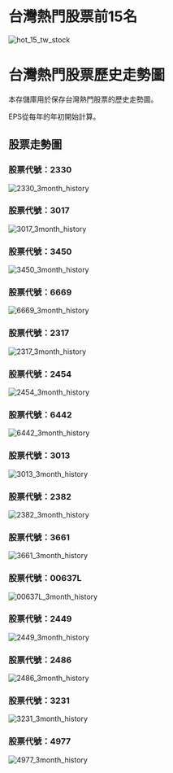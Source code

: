 # 台灣熱門股票前15名

![hot_15_tw_stock](https://github.com/weitsunglin/quick_analyze_taiwan_hot_stock/blob/main/top15_stocks_trade_value.png)

# 台灣熱門股票歷史走勢圖

本存儲庫用於保存台灣熱門股票的歷史走勢圖。

EPS從每年的年初開始計算。

## 股票走勢圖

### 股票代號：2330

![2330_3month_history](https://github.com/weitsunglin/quick_analyze_taiwan_hot_stock/blob/main/hot/2330_3month_history.png)

### 股票代號：3017

![3017_3month_history](https://github.com/weitsunglin/quick_analyze_taiwan_hot_stock/blob/main/hot/3017_3month_history.png)

### 股票代號：3450

![3450_3month_history](https://github.com/weitsunglin/quick_analyze_taiwan_hot_stock/blob/main/hot/3450_3month_history.png)

### 股票代號：6669

![6669_3month_history](https://github.com/weitsunglin/quick_analyze_taiwan_hot_stock/blob/main/hot/6669_3month_history.png)

### 股票代號：2317

![2317_3month_history](https://github.com/weitsunglin/quick_analyze_taiwan_hot_stock/blob/main/hot/2317_3month_history.png)

### 股票代號：2454

![2454_3month_history](https://github.com/weitsunglin/quick_analyze_taiwan_hot_stock/blob/main/hot/2454_3month_history.png)

### 股票代號：6442

![6442_3month_history](https://github.com/weitsunglin/quick_analyze_taiwan_hot_stock/blob/main/hot/6442_3month_history.png)

### 股票代號：3013

![3013_3month_history](https://github.com/weitsunglin/quick_analyze_taiwan_hot_stock/blob/main/hot/3013_3month_history.png)

### 股票代號：2382

![2382_3month_history](https://github.com/weitsunglin/quick_analyze_taiwan_hot_stock/blob/main/hot/2382_3month_history.png)

### 股票代號：3661

![3661_3month_history](https://github.com/weitsunglin/quick_analyze_taiwan_hot_stock/blob/main/hot/3661_3month_history.png)

### 股票代號：00637L

![00637L_3month_history](https://github.com/weitsunglin/quick_analyze_taiwan_hot_stock/blob/main/hot/00637L_3month_history.png)

### 股票代號：2449

![2449_3month_history](https://github.com/weitsunglin/quick_analyze_taiwan_hot_stock/blob/main/hot/2449_3month_history.png)

### 股票代號：2486

![2486_3month_history](https://github.com/weitsunglin/quick_analyze_taiwan_hot_stock/blob/main/hot/2486_3month_history.png)

### 股票代號：3231

![3231_3month_history](https://github.com/weitsunglin/quick_analyze_taiwan_hot_stock/blob/main/hot/3231_3month_history.png)

### 股票代號：4977

![4977_3month_history](https://github.com/weitsunglin/quick_analyze_taiwan_hot_stock/blob/main/hot/4977_3month_history.png)

